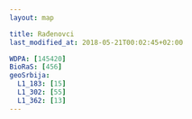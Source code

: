 ```yaml
---
layout: map

title: Rađenovci
last_modified_at: 2018-05-21T00:02:45+02:00

WDPA: [145420]
BioRaS: [456]
geoSrbija:
  L1_183: [15]
  L1_302: [55]
  L1_362: [13]
---
```

